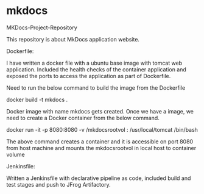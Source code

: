# mkdocs
MKDocs-Project-Repository


This repository is about MkDocs application website. 

Dockerfile:

I have written a docker file with a ubuntu base image with tomcat web application. Included the health checks of the container application and exposed the ports to access the application as part of Dockerfile.

Need to run the below command to build the image from the Dockerfile

docker build -t mkdocs .

Docker image with name mkdocs gets created. Once we have a image, we need to create a Docker container from the below command.

docker run -it -p 8080:8080 -v /mkdocsrootvol : /usr/local/tomcat /bin/bash

The above command creates a container and it is accessible on port 8080 from host machine and mounts the mkdocsrootvol in local host to container volume

Jenkinsfile:

Written a Jenkinsfile with declarative pipeline as code, included build and test stages and push to JFrog Artifactory.

